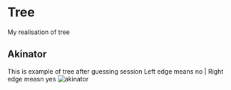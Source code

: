 # Tree
My realisation of tree

## Akinator
This is example of tree after guessing session
Left edge means no | Right edge measn yes
![akinator](https://github.com/CiberMonah/Tree/assets/142305833/2a972ecd-0706-43ae-b9d4-52d04c1179cf)
